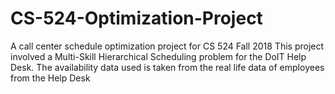 # CS-524-Optimization-Project
A call center schedule optimization project for CS 524 Fall 2018
This project involved a Multi-Skill Hierarchical Scheduling problem for the DoIT Help Desk. The availability data used is taken from the real life data of employees from the Help Desk
